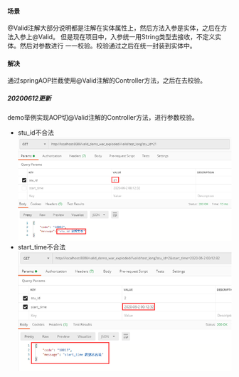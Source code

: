 #### 场景
@Valid注解大部分说明都是注解在实体属性上，然后方法入参是实体，之后在方法入参上@Valid。
但是现在项目中，入参统一用String类型去接收，不定义实体。然后对参数进行
一一校验。校验通过之后在统一封装到实体中。

#### 解决
通过springAOP拦截使用@Valid注解的Controller方法，之后在去校验。

##### 20200612更新
demo举例实现AOP切@Valid注解的Controller方法，进行参数校验。
- stu_id不合法
![stu_id](src/main/webapp/result/stu_id.png)
- start_time不合法
![start_time](src/main/webapp/result/start_time.png)